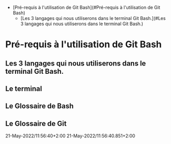 - [Pré-requis à l'utilisation de Git Bash](#Pré-requis à l'utilisation de Git Bash)
	- [Les 3 langages qui nous utiliserons dans le terminal Git Bash.](#Les 3 langages qui nous utiliserons dans le terminal Git Bash.)
# Pré-requis à l'utilisation de Git Bash
## Les 3 langages qui nous utiliserons dans le terminal Git Bash.
## Le terminal
## Le Glossaire de Bash
## Le Glossaire de Git
21-May-2022/11:56:40+2:00 21-May-2022/11:56:40.851+2:00
